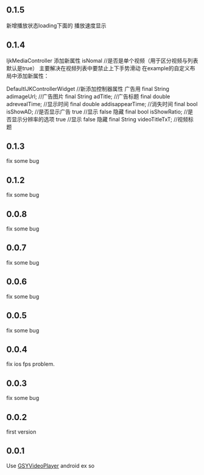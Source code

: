 ## 0.1.5

新增播放状态loading下面的 播放速度显示
## 0.1.4

IjkMediaController  添加新属性  isNomal  //是否是单个视频（用于区分视频与列表默认是true）
主要解决在视频列表中要禁止上下手势滑动
在example的自定义布局中添加新属性：

DefaultIJKControllerWidget
 //新添加控制器属性   广告用
  final String adimageUrl; //广告图片
  final String adTitle; //广告标题
  final double adrevealTime; //显示时间
  final double addisappearTime; //消失时间
  final bool isShowAD; //是否显示广告  true  //显示  false 隐藏
  final bool isShowRatio; //是否显示分辨率的选项  true  //显示  false 隐藏
  final String videoTitleTxT; //视频标题 
## 0.1.3

fix some bug
## 0.1.2

fix some bug
## 0.0.8

fix some bug
## 0.0.7

fix some bug
## 0.0.6

fix some bug

## 0.0.5

fix some bug

## 0.0.4

fix ios fps problem.

## 0.0.3

fix some bug

## 0.0.2

first version

## 0.0.1

Use [GSYVideoPlayer](https://github.com/CarGuo/GSYVideoPlayer) android ex so

